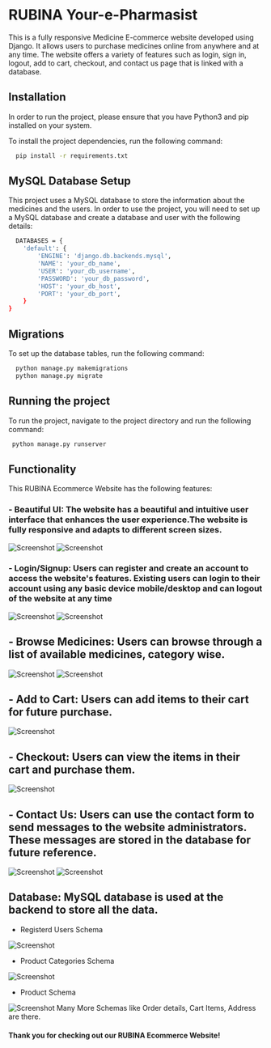 
# RUBINA Your-e-Pharmasist

This is a fully responsive Medicine E-commerce website developed using Django. It allows users to purchase medicines online from anywhere and at any time. The website offers a variety of features such as login, sign in, logout, add to cart, checkout, and contact us page that is linked with a database.



## Installation

In order to run the project, please ensure that you have Python3 and pip installed on your system.

To install the project dependencies, run the following command:

```bash
  pip install -r requirements.txt
```


## MySQL Database Setup
This project uses a MySQL database to store the information about the medicines and the users. In order to use the project, you will need to set up a MySQL database and create a database and user with the following details:
```bash
  DATABASES = {
    'default': {
        'ENGINE': 'django.db.backends.mysql',
        'NAME': 'your_db_name',
        'USER': 'your_db_username',
        'PASSWORD': 'your_db_password',
        'HOST': 'your_db_host',
        'PORT': 'your_db_port',
    }
}
```

## Migrations
To set up the database tables, run the following command:
```bash
  python manage.py makemigrations
  python manage.py migrate
```
## Running the project
To run the project, navigate to the project directory and run the following command:
```bash
 python manage.py runserver
```
## Functionality

This RUBINA Ecommerce Website has the following features:

### - Beautiful UI: The website has a beautiful and intuitive user interface that enhances the user experience.The website is fully responsive and adapts to different screen sizes.
![Screenshot](https://github.com/Rubina0027/project/blob/master/outputs/6.jpeg)
![Screenshot](https://github.com/Rubina0027/project/blob/master/outputs/13.PNG)

### - Login/Signup: Users can register and create an account to access the website's features. Existing users can login to their account using any basic device mobile/desktop and can logout of the website at any time
![Screenshot](https://github.com/Rubina0027/project/blob/master/outputs/16.PNG)
![Screenshot](https://github.com/Rubina0027/project/blob/master/outputs/9.jpeg)

## - Browse Medicines: Users can browse through a list of available medicines, category wise.
![Screenshot](https://github.com/Rubina0027/project/blob/master/outputs/14.PNG)
![Screenshot](https://github.com/Rubina0027/project/blob/master/outputs/18.PNG)

## - Add to Cart: Users can add items to their cart for future purchase.
![Screenshot](https://github.com/Rubina0027/project/blob/master/outputs/5.jpeg)

## - Checkout: Users can view the items in their cart and purchase them.
![Screenshot](https://github.com/Rubina0027/project/blob/master/outputs/8.jpeg)

## - Contact Us: Users can use the contact form to send messages to the website administrators. These messages are stored in the database for future reference.
![Screenshot](https://github.com/Rubina0027/project/blob/master/outputs/1.jpeg)
![Screenshot](https://github.com/Rubina0027/project/blob/master/outputs/2.jpeg)


## Database: MySQL database is used at the backend to store all the data.
- Registerd Users Schema

![Screenshot](https://github.com/Rubina0027/project/blob/master/outputs/db1.jpeg)
- Product Categories Schema

![Screenshot](https://github.com/Rubina0027/project/blob/master/outputs/db3.jpeg)
- Product Schema

![Screenshot](https://github.com/Rubina0027/project/blob/master/outputs/db2.jpeg)
Many More Schemas like Order details, Cart Items, Address are there.


#### Thank you for checking out our RUBINA Ecommerce Website!
